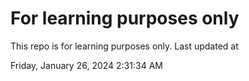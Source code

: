 # For learning purposes only
This repo is for learning purposes only.
Last updated at

Friday, January 26, 2024 2:31:34 AM

